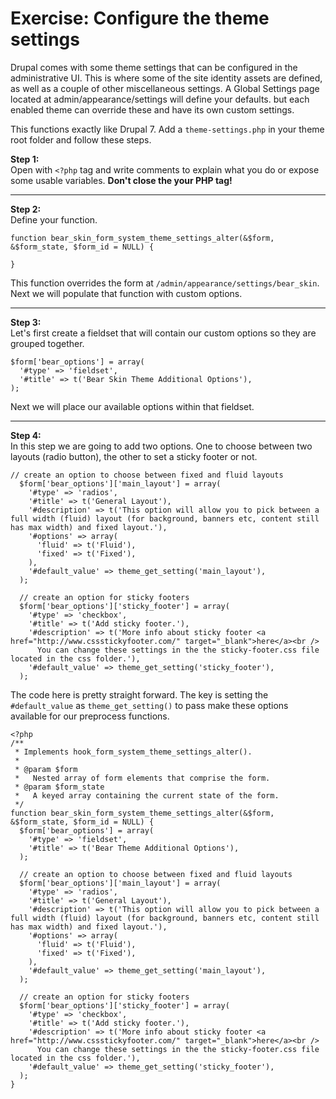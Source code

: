 # Exercise: Configure the theme settings

Drupal comes with some theme settings that can be configured in the administrative UI. This is where some of the site identity assets are defined, as well as a couple of other miscellaneous settings. A Global Settings page located at admin/appearance/settings will define your defaults. but each enabled theme can override these and have its own custom settings.

This functions exactly like Drupal 7. Add a ```theme-settings.php``` in your theme root folder and follow these steps.

**Step 1:**<br>
Open with ```<?php``` tag and write comments to explain what you do or expose some usable variables.
**Don't close the your PHP tag!**

---

**Step 2:**<br>
Define your function.

```
function bear_skin_form_system_theme_settings_alter(&$form, &$form_state, $form_id = NULL) {

}
```

This function overrides the form at ```/admin/appearance/settings/bear_skin```. Next we will populate that function with custom options.

---

**Step 3:**<br>
Let's first create a fieldset that will contain our custom options so they are grouped together. 

```
$form['bear_options'] = array(
  '#type' => 'fieldset',
  '#title' => t('Bear Skin Theme Additional Options'),
);
```

Next we will place our available options within that fieldset.

---

**Step 4:**<br>
In this step we are going to add two options. One to choose between two layouts (radio button), the other to set a sticky footer or not.

```
// create an option to choose between fixed and fluid layouts
  $form['bear_options']['main_layout'] = array(
    '#type' => 'radios',
    '#title' => t('General Layout'),
    '#description' => t('This option will allow you to pick between a full width (fluid) layout (for background, banners etc, content still has max width) and fixed layout.'),
    '#options' => array(
      'fluid' => t('Fluid'),
      'fixed' => t('Fixed'),
    ),
    '#default_value' => theme_get_setting('main_layout'),
  );

  // create an option for sticky footers
  $form['bear_options']['sticky_footer'] = array(
    '#type' => 'checkbox',
    '#title' => t('Add sticky footer.'),
    '#description' => t('More info about sticky footer <a href="http://www.cssstickyfooter.com/" target="_blank">here</a><br />
      You can change these settings in the the sticky-footer.css file located in the css folder.'),
    '#default_value' => theme_get_setting('sticky_footer'),
  );
```

The code here is pretty straight forward. The key is setting the ```#default_value``` as ```theme_get_setting()``` to pass make these options available for our preprocess functions. 


```
<?php
/**
 * Implements hook_form_system_theme_settings_alter().
 *
 * @param $form
 *   Nested array of form elements that comprise the form.
 * @param $form_state
 *   A keyed array containing the current state of the form.
 */
function bear_skin_form_system_theme_settings_alter(&$form, &$form_state, $form_id = NULL) {
  $form['bear_options'] = array(
    '#type' => 'fieldset',
    '#title' => t('Bear Theme Additional Options'),
  );

  // create an option to choose between fixed and fluid layouts
  $form['bear_options']['main_layout'] = array(
    '#type' => 'radios',
    '#title' => t('General Layout'),
    '#description' => t('This option will allow you to pick between a full width (fluid) layout (for background, banners etc, content still has max width) and fixed layout.'),
    '#options' => array(
      'fluid' => t('Fluid'),
      'fixed' => t('Fixed'),
    ),
    '#default_value' => theme_get_setting('main_layout'),
  );

  // create an option for sticky footers
  $form['bear_options']['sticky_footer'] = array(
    '#type' => 'checkbox',
    '#title' => t('Add sticky footer.'),
    '#description' => t('More info about sticky footer <a href="http://www.cssstickyfooter.com/" target="_blank">here</a><br />
      You can change these settings in the the sticky-footer.css file located in the css folder.'),
    '#default_value' => theme_get_setting('sticky_footer'),
  );
}
```